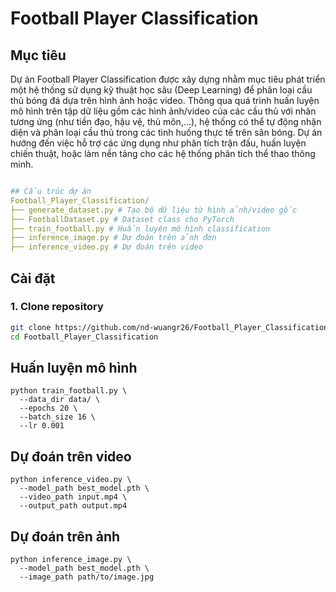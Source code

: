 # Football Player Classification

## Mục tiêu
Dự án Football Player Classification được xây dựng nhằm mục tiêu phát triển một hệ thống sử dụng kỹ thuật học sâu (Deep Learning) để phân loại cầu thủ bóng đá dựa trên hình ảnh hoặc video. Thông qua quá trình huấn luyện mô hình trên tập dữ liệu gồm các hình ảnh/video của các cầu thủ với nhãn tương ứng (như tiền đạo, hậu vệ, thủ môn,...), hệ thống có thể tự động nhận diện và phân loại cầu thủ trong các tình huống thực tế trên sân bóng. Dự án hướng đến việc hỗ trợ các ứng dụng như phân tích trận đấu, huấn luyện chiến thuật, hoặc làm nền tảng cho các hệ thống phân tích thể thao thông minh.
```yaml

## Cấu trúc dự án
Football_Player_Classification/
├── generate_dataset.py # Tạo bộ dữ liệu từ hình ảnh/video gốc
├── FootballDataset.py # Dataset class cho PyTorch
├── train_football.py # Huấn luyện mô hình classification
├── inference_image.py # Dự đoán trên ảnh đơn
├── inference_video.py # Dự đoán trên video

```

## Cài đặt

### 1. Clone repository
```bash
git clone https://github.com/nd-wuangr26/Football_Player_Classification.git
cd Football_Player_Classification
```

## Huấn luyện mô hình
```
python train_football.py \
  --data_dir data/ \
  --epochs 20 \
  --batch_size 16 \
  --lr 0.001
```
## Dự đoán trên video
```
python inference_video.py \
  --model_path best_model.pth \
  --video_path input.mp4 \
  --output_path output.mp4
```
## Dự đoán trên ảnh
```
python inference_image.py \
  --model_path best_model.pth \
  --image_path path/to/image.jpg
```
